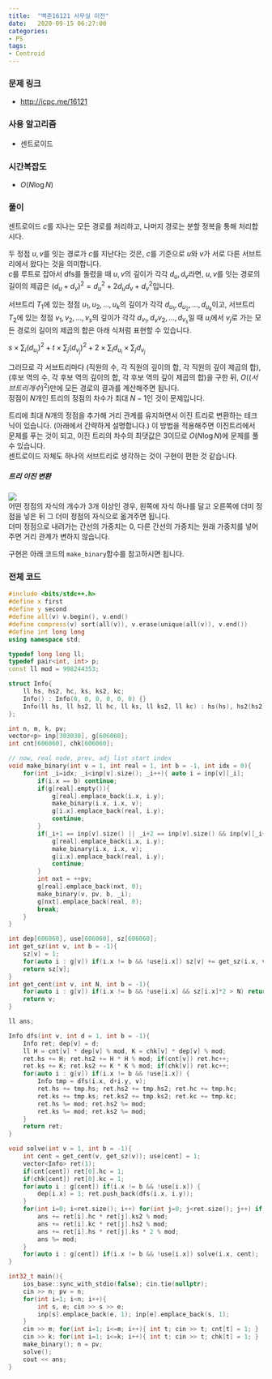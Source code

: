 ```yaml
---
title:  "백준16121 사무실 이전"
date:   2020-09-15 06:27:00
categories:
- PS
tags:
- Centroid
---
```


### 문제 링크
* http://icpc.me/16121

### 사용 알고리즘
* 센트로이드

### 시간복잡도
* $O(N \log N)$

### 풀이
센트로이드 $c$를 지나는 모든 경로를 처리하고, 나머지 경로는 분할 정복을 통해 처리합시다.

두 정점 $u, v$를 잇는 경로가 $c$를 지난다는 것은, $c$를 기준으로 $u$와 $v$가 서로 다른 서브트리에서 왔다는 것을 의미합니다.<br>
$c$를 루트로 잡아서 dfs를 돌렸을 때 $u, v$의 깊이가 각각 $d_u, d_v$라면, $u, v$를 잇는 경로의 길이의 제곱은 $(d_u + d_v)^2 = d_u^2 + 2d_ud_v + d_v^2$입니다.

서브트리 $T_1$에 있는 정점 $u_1, u_2, \dots, u_k$의 깊이가 각각 $d_{u_1}, d_{u_2}, \ldots, d_{u_k}$이고, 서브트리 $T_2$에 있는 정점 $v_1, v_2, \ldots, v_s$의 깊이가 각각 $d_{v_1}, d_v{v_2}, \ldots, d_{v_s}$일 때 $u_i$에서 $v_j$로 가는 모든 경로의 길이의 제곱의 합은 아래 식처럼 표현할 수 있습니다.

$\displaystyle s \times \sum_{i}(d_{u_i})^2 + t \times \sum_{j}(d_{v_j})^2 + 2 \times \sum_{i}d_{u_i} \times \sum_{j}d_{v_j}$

그러므로 각 서브트리마다 (직원의 수, 각 직원의 깊이의 합, 각 직원의 깊이 제곱의 합), (후보 역의 수, 각 후보 역의 깊이의 합, 각 후보 역의 깊이 제곱의 합)을 구한 뒤, $O((서브트리개수)^2)$만에 모든 경로의 결과를 계산해주면 됩니다.<br>
정점이 $N$개인 트리의 정점의 차수가 최대 $N-1$인 것이 문제입니다.

트리에 최대 $N$개의 정점을 추가해 거리 관계를 유지하면서 이진 트리로 변환하는 테크닉이 있습니다. (아래에서 간략하게 설명합니다.) 이 방법을 적용해주면 이진트리에서 문제를 푸는 것이 되고, 이진 트리의 차수의 최댓값은 3이므로 $O(N \log N)$에 문제를 풀 수 있습니다.<br>
센트로이드 자체도 하나의 서브트리로 생각하는 것이 구현이 편한 것 같습니다.

##### 트리 이진 변환
![](https://i.imgur.com/qUeX0o3.png)<br>
어떤 정점의 자식의 개수가 3개 이상인 경우, 왼쪽에 자식 하나를 달고 오른쪽에 더미 정점을 넣은 뒤 그 더미 정점의 자식으로 옮겨주면 됩니다.<br>
더미 정점으로 내려가는 간선의 가중치는 0, 다른 간선의 가중치는 원래 가중치를 넣어주면 거리 관계가 변하지 않습니다.

구현은 아래 코드의 `make_binary`함수를 참고하시면 됩니다.


### 전체 코드
```cpp
#include <bits/stdc++.h>
#define x first
#define y second
#define all(v) v.begin(), v.end()
#define compress(v) sort(all(v)), v.erase(unique(all(v)), v.end())
#define int long long
using namespace std;

typedef long long ll;
typedef pair<int, int> p;
const ll mod = 998244353;

struct Info{
    ll hs, hs2, hc, ks, ks2, kc;
    Info() : Info(0, 0, 0, 0, 0, 0) {}
    Info(ll hs, ll hs2, ll hc, ll ks, ll ks2, ll kc) : hs(hs), hs2(hs2), hc(hc), ks(ks), ks2(ks2), kc(kc) {}
};

int n, m, k, pv;
vector<p> inp[303030], g[606060];
int cnt[606060], chk[606060];

// now, real node, prev, adj list start index
void make_binary(int v = 1, int real = 1, int b = -1, int idx = 0){
    for(int _i=idx; _i<inp[v].size(); _i++){ auto i = inp[v][_i];
        if(i.x == b) continue;
        if(g[real].empty()){
            g[real].emplace_back(i.x, i.y);
            make_binary(i.x, i.x, v);
            g[i.x].emplace_back(real, i.y);
            continue;
        }
        if(_i+1 == inp[v].size() || _i+2 == inp[v].size() && inp[v][_i+1].x == b){
            g[real].emplace_back(i.x, i.y);
            make_binary(i.x, i.x, v);
            g[i.x].emplace_back(real, i.y);
            continue;
        }
        int nxt = ++pv;
        g[real].emplace_back(nxt, 0);
        make_binary(v, pv, b, _i);
        g[nxt].emplace_back(real, 0);
        break;
    }
}

int dep[606060], use[606060], sz[606060];
int get_sz(int v, int b = -1){
    sz[v] = 1;
    for(auto i : g[v]) if(i.x != b && !use[i.x]) sz[v] += get_sz(i.x, v);
    return sz[v];
}
int get_cent(int v, int N, int b = -1){
    for(auto i : g[v]) if(i.x != b && !use[i.x] && sz[i.x]*2 > N) return get_cent(i.x, N, v);
    return v;
}

ll ans;

Info dfs(int v, int d = 1, int b = -1){
    Info ret; dep[v] = d;
    ll H = cnt[v] * dep[v] % mod, K = chk[v] * dep[v] % mod;
    ret.hs += H; ret.hs2 += H * H % mod; if(cnt[v]) ret.hc++;
    ret.ks += K; ret.ks2 += K * K % mod; if(chk[v]) ret.kc++;
    for(auto i : g[v]) if(i.x != b && !use[i.x]) {
        Info tmp = dfs(i.x, d+i.y, v);
        ret.hs += tmp.hs; ret.hs2 += tmp.hs2; ret.hc += tmp.hc;
        ret.ks += tmp.ks; ret.ks2 += tmp.ks2; ret.kc += tmp.kc;
        ret.hs %= mod; ret.hs2 %= mod;
        ret.ks %= mod; ret.ks2 %= mod;
    }
    return ret;
}

void solve(int v = 1, int b = -1){
    int cent = get_cent(v, get_sz(v)); use[cent] = 1;
    vector<Info> ret(1);
    if(cnt[cent]) ret[0].hc = 1;
    if(chk[cent]) ret[0].kc = 1;
    for(auto i : g[cent]) if(i.x != b && !use[i.x]) {
        dep[i.x] = 1; ret.push_back(dfs(i.x, i.y));
    }
    for(int i=0; i<ret.size(); i++) for(int j=0; j<ret.size(); j++) if(i != j) {
        ans += ret[i].hc * ret[j].ks2 % mod;
        ans += ret[i].kc * ret[j].hs2 % mod;
        ans += ret[i].hs * ret[j].ks * 2 % mod;
        ans %= mod;
    }
    for(auto i : g[cent]) if(i.x != b && !use[i.x]) solve(i.x, cent);
}

int32_t main(){
    ios_base::sync_with_stdio(false); cin.tie(nullptr);
    cin >> n; pv = n;
    for(int i=1; i<n; i++){
        int s, e; cin >> s >> e;
        inp[s].emplace_back(e, 1); inp[e].emplace_back(s, 1);
    }
    cin >> m; for(int i=1; i<=m; i++){ int t; cin >> t; cnt[t] = 1; }
    cin >> k; for(int i=1; i<=k; i++){ int t; cin >> t; chk[t] = 1; }
    make_binary(); n = pv;
    solve();
    cout << ans;
}
```
